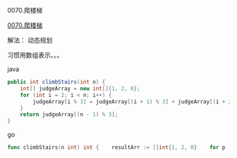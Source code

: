 0070.爬楼梯

[0070.爬楼梯](https://leetcode-cn.com/problems/climbing-stairs/)

解法： 动态规划

习惯用数组表示。。。

java

```java
public int climbStairs(int n) {
    int[] judgeArray = new int[]{1, 2, 0};
    for (int i = 2; i < n; i++) {
        judgeArray[i % 3] = judgeArray[(i + 1) % 3] + judgeArray[(i + 2) % 3];
    }
    return judgeArray[(n - 1) % 3];
}
```

go

```go
func climbStairs(n int) int {    resultArr := []int{1, 2, 0}    for p := 2; p < n; p++ {        resultArr[p%3] = resultArr[(p+1)%3] + resultArr[(p+2)%3]    }    return resultArr[(n-1)%3]}
```


